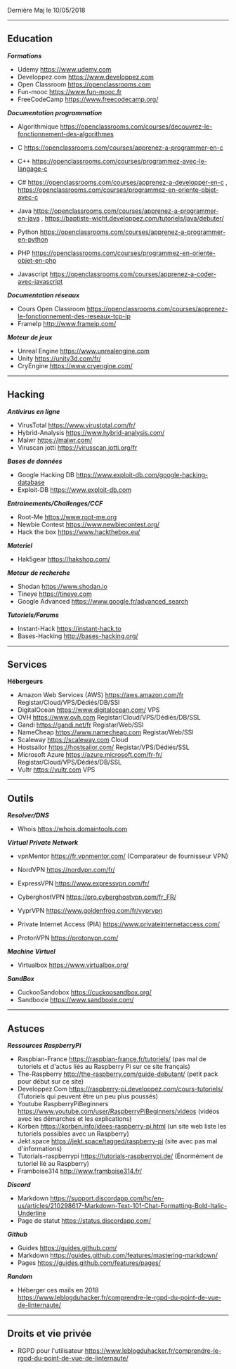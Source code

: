 Dernière Maj le 10/05/2018

---------------------------------------------------------------------------------------------------------

## Education

__*Formations*__
- Udemy https://www.udemy.com
- Developpez.com https://www.developpez.com
- Open Classroom https://openclassrooms.com
- Fun-mooc https://www.fun-mooc.fr
- FreeCodeCamp https://www.freecodecamp.org/

__*Documentation programmation*__

- Algorithmique https://openclassrooms.com/courses/decouvrez-le-fonctionnement-des-algorithmes

- C https://openclassrooms.com/courses/apprenez-a-programmer-en-c
- C++ https://openclassrooms.com/courses/programmez-avec-le-langage-c
- C# https://openclassrooms.com/courses/apprenez-a-developper-en-c , https://openclassrooms.com/courses/programmez-en-oriente-objet-avec-c
- Java https://openclassrooms.com/courses/apprenez-a-programmer-en-java , https://baptiste-wicht.developpez.com/tutoriels/java/debuter/
- Python https://openclassrooms.com/courses/apprenez-a-programmer-en-python
- PHP https://openclassrooms.com/courses/programmez-en-oriente-objet-en-php
- Javascript https://openclassrooms.com/courses/apprenez-a-coder-avec-javascript

__*Documentation réseaux*__
- Cours Open Classroom https://openclassrooms.com/courses/apprenez-le-fonctionnement-des-reseaux-tcp-ip
- FrameIp http://www.frameip.com/

__*Moteur de jeux*__
- Unreal Engine https://www.unrealengine.com
- Unity https://unity3d.com/fr/
- CryEngine https://www.cryengine.com/

---------------------------------------------------------------------------------------------------------

## Hacking

__*Antivirus en ligne*__
- VirusTotal https://www.virustotal.com/fr/
- Hybrid-Analysis https://www.hybrid-analysis.com/
- Malwr https://malwr.com/
- Viruscan jotti https://virusscan.jotti.org/fr

__*Bases de données*__ 
- Google Hacking DB https://www.exploit-db.com/google-hacking-database
- Exploit-DB https://www.exploit-db.com

__*Entrainements/Challenges/CCF*__
- Root-Me https://www.root-me.org
- Newbie Contest https://www.newbiecontest.org/
- Hack the box https://www.hackthebox.eu/

__*Materiel*__
- Hak5gear https://hakshop.com/

__*Moteur de recherche*__
- Shodan https://www.shodan.io
- Tineye https://tineye.com
- Google Advanced https://www.google.fr/advanced_search

__*Tutoriels/Forums*__
- Instant-Hack https://instant-hack.to
- Bases-Hacking http://bases-hacking.org/

---------------------------------------------------------------------------------------------------------

## Services

__**Hébergeurs**__

- Amazon Web Services (AWS) https://aws.amazon.com/fr Registar/Cloud/VPS/Dédiés/DB/SSl
- DigitalOcean https://www.digitalocean.com/ VPS
- OVH https://www.ovh.com Registar/Cloud/VPS/Dédiés/DB/SSL
- Gandi https://gandi.net/fr Registar/Web/SSl
- NameCheap https://www.namecheap.com Registar/Web/SSl
- Scaleway https://scaleway.com Cloud
- Hostsailor https://hostsailor.com/ Registar/VPS/Dédiés/SSL
- Microsoft Azure https://azure.microsoft.com/fr-fr/ Registar/Cloud/VPS/Dédiés/DB/SSL
- Vultr https://vultr.com VPS

---------------------------------------------------------------------------------------------------------

## Outils

__*Resolver/DNS*__
- Whois https://whois.domaintools.com

__*Virtual Private Network*__

- vpnMentor https://fr.vpnmentor.com/ (Comparateur de fournisseur VPN)

- NordVPN https://nordvpn.com/fr/
- ExpressVPN https://www.expressvpn.com/fr/
- CyberghostVPN https://pro.cyberghostvpn.com/fr_FR/
- VyprVPN https://www.goldenfrog.com/fr/vyprvpn
- Private Internet Access (PIA) https://www.privateinternetaccess.com/
- ProtonVPN https://protonvpn.com/

__*Machine Virtuel*__
- Virtualbox https://www.virtualbox.org/

__*SandBox*__
- CuckooSandobox https://cuckoosandbox.org/
- Sandboxie https://www.sandboxie.com/

---------------------------------------------------------------------------------------------------------

## Astuces

__*Ressources RaspberryPi*__
- Raspbian-France https://raspbian-france.fr/tutoriels/ (pas mal de tutoriels et d'actus liés au Raspberry Pi sur ce site français)
- The-Raspberry http://the-raspberry.com/guide-debutant/ (petit pack pour début sur ce site)
- Developpez.Com https://raspberry-pi.developpez.com/cours-tutoriels/ (Tutoriels qui peuvent être un peu plus poussés)
- Youtube RaspberryPiBeginners https://www.youtube.com/user/RaspberryPiBeginners/videos (vidéos avec les démarches et les explications)
- Korben https://korben.info/idees-raspberry-pi.html (un site web liste les tutoriels possibles avec un Raspberry)
- Jekt.space https://jekt.space/tagged/raspberry-pi (site avec pas mal d'informations)
- Tutorials-raspberrypi https://tutorials-raspberrypi.de/ (Énormément de tutoriel lié au Raspberry)
- Framboise314 http://www.framboise314.fr/

__*Discord*__
- Markdown https://support.discordapp.com/hc/en-us/articles/210298617-Markdown-Text-101-Chat-Formatting-Bold-Italic-Underline
- Page de statut https://status.discordapp.com/

__*Github*__
- Guides https://guides.github.com/
- Markdown https://guides.github.com/features/mastering-markdown/
- Pages https://guides.github.com/features/pages/

__*Random*__
- Héberger ces mails en 2018 https://www.leblogduhacker.fr/comprendre-le-rgpd-du-point-de-vue-de-linternaute/

---------------------------------------------------------------------------------------------------------

## Droits et vie privée

- RGPD pour l'utilisateur https://www.leblogduhacker.fr/comprendre-le-rgpd-du-point-de-vue-de-linternaute/

